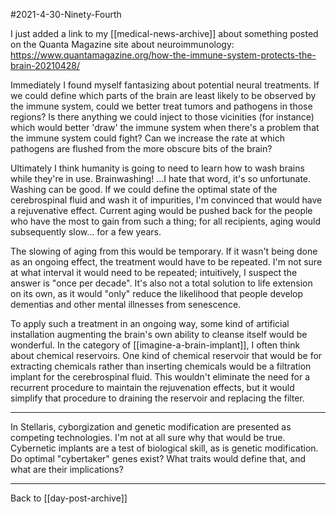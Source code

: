 #2021-4-30-Ninety-Fourth

I just added a link to my [[medical-news-archive]] about something posted on the Quanta Magazine site about neuroimmunology:
https://www.quantamagazine.org/how-the-immune-system-protects-the-brain-20210428/

Immediately I found myself fantasizing about potential neural treatments.  If we could define which parts of the brain are least likely to be observed by the immune system, could we better treat tumors and pathogens in those regions?  Is there anything we could inject to those vicinities (for instance) which would better 'draw' the immune system when there's a problem that the immune system could fight?  Can we increase the rate at which pathogens are flushed from the more obscure bits of the brain?

Ultimately I think humanity is going to need to learn how to wash brains while they're in use.  Brainwashing!  ...I hate that word, it's so unfortunate.  Washing can be good.  If we could define the optimal state of the cerebrospinal fluid and wash it of impurities, I'm convinced that would have a rejuvenative effect.  Current aging would be pushed back for the people who have the most to gain from such a thing; for all recipients, aging would subsequently slow... for a few years.

The slowing of aging from this would be temporary.  If it wasn't being done as an ongoing effect, the treatment would have to be repeated.  I'm not sure at what interval it would need to be repeated; intuitively, I suspect the answer is "once per decade".  It's also not a total solution to life extension on its own, as it would "only" reduce the likelihood that people develop dementias and other mental illnesses from senescence.

To apply such a treatment in an ongoing way, some kind of artificial installation augmenting the brain's own ability to cleanse itself would be wonderful.  In the category of [[imagine-a-brain-implant]], I often think about chemical reservoirs.  One kind of chemical reservoir that would be for extracting chemicals rather than inserting chemicals would be a filtration implant for the cerebrospinal fluid.  This wouldn't eliminate the need for a recurrent procedure to maintain the rejuvenation effects, but it would simplify that procedure to draining the reservoir and replacing the filter.

---
In Stellaris, cyborgization and genetic modification are presented as competing technologies.  I'm not at all sure why that would be true.  Cybernetic implants are a test of biological skill, as is genetic modification.  Do optimal "cybertaker" genes exist?  What traits would define that, and what are their implications?

---
Back to [[day-post-archive]]